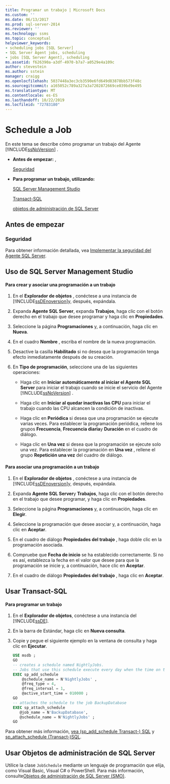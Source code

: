 ```yaml
---
title: Programar un trabajo | Microsoft Docs
ms.custom: ''
ms.date: 06/13/2017
ms.prod: sql-server-2014
ms.reviewer: ''
ms.technology: ssms
ms.topic: conceptual
helpviewer_keywords:
- scheduling jobs [SQL Server]
- SQL Server Agent jobs, scheduling
- jobs [SQL Server Agent], scheduling
ms.assetid: f626390a-a3df-4970-b7a7-a0529e4a109c
author: stevestein
ms.author: sstein
manager: craigg
ms.openlocfilehash: 5037448a3ec3cb3590e6fd649d83878bb573f48c
ms.sourcegitcommit: a165052c789a327a3a7202872669ce039bd9e495
ms.translationtype: MT
ms.contentlocale: es-ES
ms.lasthandoff: 10/22/2019
ms.locfileid: "72783180"
---
```

# <a name="schedule-a-job"></a>Schedule a Job
  En este tema se describe cómo programar un trabajo del Agente [!INCLUDE[ssNoVersion](../../includes/ssnoversion-md.md)] .  
  
-   **Antes de empezar:** ,  
  
     [Seguridad](#Security)  
  
-   **Para programar un trabajo, utilizando:**  
  
     [SQL Server Management Studio](#SSMS)  
  
     [Transact-SQL](#TSQL)  
  
     [objetos de administración de SQL Server](#SMO)  
  
##  <a name="BeforeYouBegin"></a> Antes de empezar  
  
###  <a name="Security"></a> Seguridad  
 Para obtener información detallada, vea [Implementar la seguridad del Agente SQL Server](implement-sql-server-agent-security.md).  
  
##  <a name="SSMS"></a> Uso de SQL Server Management Studio  
  
#### <a name="to-create-and-attach-a-schedule-to-a-job"></a>Para crear y asociar una programación a un trabajo  
  
1.  En el **Explorador de objetos** , conéctese a una instancia de [!INCLUDE[ssDEnoversion](../../includes/ssdenoversion-md.md)]y, después, expándala.  
  
2.  Expanda **Agente SQL Server**, expanda **Trabajos**, haga clic con el botón derecho en el trabajo que desee programar y haga clic en **Propiedades**.  
  
3.  Seleccione la página **Programaciones** y, a continuación, haga clic en **Nueva**.  
  
4.  En el cuadro **Nombre** , escriba el nombre de la nueva programación.  
  
5.  Desactive la casilla **Habilitado** si no desea que la programación tenga efecto inmediatamente después de su creación.  
  
6.  En **Tipo de programación**, seleccione una de las siguientes operaciones:  
  
    -   Haga clic en **Iniciar automáticamente al iniciar el Agente SQL Server** para iniciar el trabajo cuando se inicie el servicio del Agente [!INCLUDE[ssNoVersion](../../includes/ssnoversion-md.md)] .  
  
    -   Haga clic en **Iniciar al quedar inactivas las CPU** para iniciar el trabajo cuando las CPU alcancen la condición de inactivas.  
  
    -   Haga clic en **Periódica** si desea que una programación se ejecute varias veces. Para establecer la programación periódica, rellene los grupos **Frecuencia**, **Frecuencia diaria**y **Duración** en el cuadro de diálogo.  
  
    -   Haga clic en **Una vez** si desea que la programación se ejecute solo una vez. Para establecer la programación en **Una vez** , rellene el grupo **Repetición una vez** del cuadro de diálogo.  
  
#### <a name="to-attach-a-schedule-to-a-job"></a>Para asociar una programación a un trabajo  
  
1.  En el **Explorador de objetos** , conéctese a una instancia de [!INCLUDE[ssDEnoversion](../../includes/ssdenoversion-md.md)]y, después, expándala.  
  
2.  Expanda **Agente SQL Server**y **Trabajos**, haga clic con el botón derecho en el trabajo que desee programar, y haga clic en **Propiedades**.  
  
3.  Seleccione la página **Programaciones** y, a continuación, haga clic en **Elegir**.  
  
4.  Seleccione la programación que desee asociar y, a continuación, haga clic en **Aceptar**.  
  
5.  En el cuadro de diálogo **Propiedades del trabajo** , haga doble clic en la programación asociada.  
  
6.  Compruebe que **Fecha de inicio** se ha establecido correctamente. Si no es así, establezca la fecha en el valor que desee para que la programación se inicie y, a continuación, hace clic en **Aceptar**.  
  
7.  En el cuadro de diálogo **Propiedades del trabajo** , haga clic en **Aceptar**.  
  
##  <a name="TSQL"></a> Usar Transact-SQL  
  
#### <a name="to-schedule-a-job"></a>Para programar un trabajo  
  
1.  En el **Explorador de objetos**, conéctese a una instancia del [!INCLUDE[ssDE](../../includes/ssde-md.md)].  
  
2.  En la barra de Estándar, haga clic en **Nueva consulta**.  
  
3.  Copie y pegue el siguiente ejemplo en la ventana de consulta y haga clic en **Ejecutar**.  
  
    ```sql
    USE msdb ;  
    GO  
    -- creates a schedule named NightlyJobs.   
    -- Jobs that use this schedule execute every day when the time on the server is 01:00.   
    EXEC sp_add_schedule  
        @schedule_name = N'NightlyJobs' ,  
        @freq_type = 4,  
        @freq_interval = 1,  
        @active_start_time = 010000 ;  
    GO  
    -- attaches the schedule to the job BackupDatabase  
    EXEC sp_attach_schedule  
       @job_name = N'BackupDatabase',  
       @schedule_name = N'NightlyJobs' ;  
    GO  
    ```  
  
 Para obtener más información, [vea &#40;sp_add_schedule Transact-&#41; SQL](/sql/relational-databases/system-stored-procedures/sp-add-schedule-transact-sql) y [sp_attach_schedule &#40;Transact-&#41;SQL](/sql/relational-databases/system-stored-procedures/sp-attach-schedule-transact-sql).  
  
##  <a name="SMO"></a>Usar Objetos de administración de SQL Server  
 Utilice la clase `JobSchedule` mediante un lenguaje de programación que elija, como Visual Basic, Visual C# o PowerShell. Para más información, consulte[Objetos de administración de SQL Server (SMO)](https://msdn.microsoft.com/library/ms162169.aspx).  
